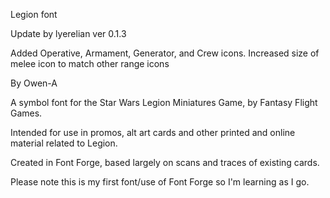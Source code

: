 Legion font 

Update by lyerelian ver 0.1.3

Added Operative, Armament, Generator, and Crew icons.  Increased size of melee icon to match other range icons




By Owen-A

A symbol font for the Star Wars Legion Miniatures Game, by Fantasy Flight Games. 

Intended for use in promos, alt art cards and other printed and online material related to Legion. 

Created in Font Forge, based largely on scans and traces of existing cards. 

Please note this is my first font/use of Font Forge so I'm learning as I go. 

